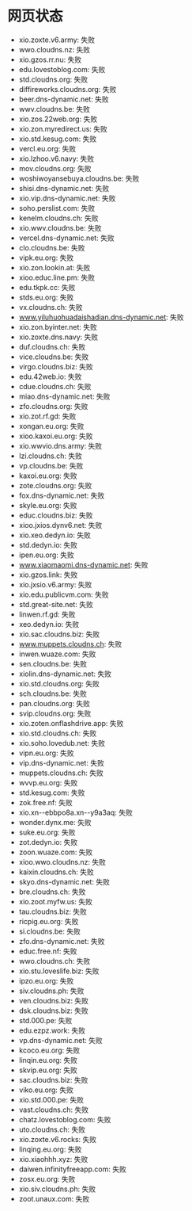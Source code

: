 # 网页状态
- xio.zoxte.v6.army: 失败
- wwo.cloudns.nz: 失败
- xio.gzos.rr.nu: 失败
- edu.lovestoblog.com: 失败
- std.cloudns.org: 失败
- diffireworks.cloudns.org: 失败
- beer.dns-dynamic.net: 失败
- wwv.cloudns.be: 失败
- xio.zos.22web.org: 失败
- xio.zon.myredirect.us: 失败
- xio.std.kesug.com: 失败
- vercl.eu.org: 失败
- xio.lzhoo.v6.navy: 失败
- mov.cloudns.org: 失败
- woshiwoyansebuya.cloudns.be: 失败
- shisi.dns-dynamic.net: 失败
- xio.vip.dns-dynamic.net: 失败
- soho.perslist.com: 失败
- kenelm.cloudns.ch: 失败
- xio.wwv.cloudns.be: 失败
- vercel.dns-dynamic.net: 失败
- clo.cloudns.be: 失败
- vipk.eu.org: 失败
- xio.zon.lookin.at: 失败
- xioo.educ.line.pm: 失败
- edu.tkpk.cc: 失败
- stds.eu.org: 失败
- vx.cloudns.ch: 失败
- www.yiluhuohuadaishadian.dns-dynamic.net: 失败
- xio.zon.byinter.net: 失败
- xio.zoxte.dns.navy: 失败
- duf.cloudns.ch: 失败
- vice.cloudns.be: 失败
- virgo.cloudns.biz: 失败
- edu.42web.io: 失败
- cdue.cloudns.ch: 失败
- miao.dns-dynamic.net: 失败
- zfo.cloudns.org: 失败
- xio.zot.rf.gd: 失败
- xongan.eu.org: 失败
- xioo.kaxoi.eu.org: 失败
- xio.wwvio.dns.army: 失败
- lzi.cloudns.ch: 失败
- vp.cloudns.be: 失败
- kaxoi.eu.org: 失败
- zote.cloudns.org: 失败
- fox.dns-dynamic.net: 失败
- skyle.eu.org: 失败
- educ.cloudns.biz: 失败
- xioo.jxios.dynv6.net: 失败
- xio.xeo.dedyn.io: 失败
- std.dedyn.io: 失败
- ipen.eu.org: 失败
- www.xiaomaomi.dns-dynamic.net: 失败
- xio.gzos.link: 失败
- xio.jxsio.v6.army: 失败
- xio.edu.publicvm.com: 失败
- std.great-site.net: 失败
- linwen.rf.gd: 失败
- xeo.dedyn.io: 失败
- xio.sac.cloudns.biz: 失败
- www.muppets.cloudns.ch: 失败
- inwen.wuaze.com: 失败
- sen.cloudns.be: 失败
- xiolin.dns-dynamic.net: 失败
- xio.std.cloudns.org: 失败
- sch.cloudns.be: 失败
- pan.cloudns.org: 失败
- svip.cloudns.org: 失败
- xio.zoten.onflashdrive.app: 失败
- xio.std.cloudns.ch: 失败
- xio.soho.lovedub.net: 失败
- vipn.eu.org: 失败
- vip.dns-dynamic.net: 失败
- muppets.cloudns.ch: 失败
- wvvp.eu.org: 失败
- std.kesug.com: 失败
- zok.free.nf: 失败
- xio.xn--ebbpo8a.xn--y9a3aq: 失败
- wonder.dynx.me: 失败
- suke.eu.org: 失败
- zot.dedyn.io: 失败
- zoon.wuaze.com: 失败
- xioo.wwo.cloudns.nz: 失败
- kaixin.cloudns.ch: 失败
- skyo.dns-dynamic.net: 失败
- bre.cloudns.ch: 失败
- xio.zoot.myfw.us: 失败
- tau.cloudns.biz: 失败
- ricpig.eu.org: 失败
- si.cloudns.be: 失败
- zfo.dns-dynamic.net: 失败
- educ.free.nf: 失败
- wwo.cloudns.ch: 失败
- xio.stu.loveslife.biz: 失败
- ipzo.eu.org: 失败
- siv.cloudns.ph: 失败
- ven.cloudns.biz: 失败
- dsk.cloudns.biz: 失败
- std.000.pe: 失败
- edu.ezpz.work: 失败
- vp.dns-dynamic.net: 失败
- kcoco.eu.org: 失败
- linqin.eu.org: 失败
- skvip.eu.org: 失败
- sac.cloudns.biz: 失败
- viko.eu.org: 失败
- xio.std.000.pe: 失败
- vast.cloudns.ch: 失败
- chatz.lovestoblog.com: 失败
- uto.cloudns.ch: 失败
- xio.zoxte.v6.rocks: 失败
- linqing.eu.org: 失败
- xio.xiaohhh.xyz: 失败
- daiwen.infinityfreeapp.com: 失败
- zosx.eu.org: 失败
- xio.siv.cloudns.ph: 失败
- zoot.unaux.com: 失败
